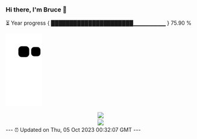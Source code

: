 ### Hi there, I'm Bruce 👋
⏳ Year progress { ██████████████████████▁▁▁▁▁▁▁▁ } 75.90 %

![](https://raw.githubusercontent.com/Swiftie13st/Swiftie13st/main/assets/github-contribution-grid-snake.svg)


<div align="center"> <img src="https://metrics.lecoq.io/Swiftie13st?template=classic&config.timezone=Asia%2FShanghai"> </div>

<div align="center"> <img src="https://github-readme-streak-stats.herokuapp.com/?user=Swiftie13st" /> </div>
---
⏰ Updated on Thu, 05 Oct 2023 00:32:07 GMT
---

